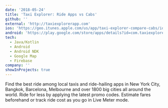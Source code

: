 ```yaml
---
date: '2018-05-24'
title: 'Taxi Explorer: Ride Apps vs Cabs'
github: ''
external: 'http://taxiexplorerapp.com'
ios: 'https://geo.itunes.apple.com/us/app/taxi-explorer-compare-cabs/id1039694615?mt=8&at=1001lqS3'
android: 'https://play.google.com/store/apps/details?id=com.taxiexplorerapp.taxiexplorer'
tech:
  - Java/Kotlin
  - Android
  - Android NDK
  - Google Map
  - Firebase
company: ''
showInProjects: true
---
```


Find the best ride among local taxis and ride-hailing apps in New York City, Bangkok, Barcelona, Melbourne and over 1800 big cities all around the world. Ride for less by applying the latest promo codes. Estimate fares beforehand or track ride cost as you go in Live Meter mode.
